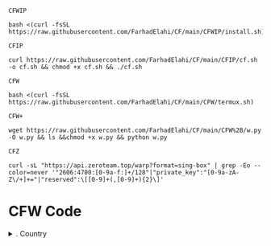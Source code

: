 `CFWIP`
```
bash <(curl -fsSL https://raw.githubusercontent.com/FarhadElahi/CF/main/CFWIP/install.sh)
```
`CFIP`
```
curl https://raw.githubusercontent.com/FarhadElahi/CF/main/CFIP/cf.sh -o cf.sh && chmod +x cf.sh && ./cf.sh
```
`CFW`
```
bash <(curl -fsSL https://raw.githubusercontent.com/FarhadElahi/CF/main/CFW/termux.sh)
```
`CFW+`
```
wget https://raw.githubusercontent.com/FarhadElahi/CF/main/CFW%2B/w.py -O w.py && ls &&chmod +x w.py && python w.py
```
`CFZ`
```
curl -sL "https://api.zeroteam.top/warp?format=sing-box" | grep -Eo --color=never '"2606:4700:[0-9a-f:]+/128"|"private_key":"[0-9a-zA-Z\/+]+="|"reserved":\[[0-9]+(,[0-9]+){2}\]'
```
# CFW Code
 <details>
  <summary>.      Country</summary>

🇦🇹 Austria
```
m -cfon -country AT
```
🇧🇪 Belgium
```
m -cfon -country BE
```
### 🇧🇬 Bulgaria
```
m -cfon -country BG
```
### 🇧🇷 Brazil
```
m -cfon -country BR
```
### 🇨🇦 Canada
```
m -cfon -country CA
```
### 🇨🇭 Switzerland
```
m -cfon -country CH
```
### 🇨🇿 Czech Republic
```
m -cfon -country CZ
```
### 🇩🇪 Germany
```
m -cfon -country DE
```
### 🇩🇰 Denmark
```
m -cfon -country DK
```
### 🇪🇪 Estonia
```
m -cfon -country EE
```
### 🇪🇸 Spain
```
warp -cfon -country ES
```
### 🇫🇮 Finland
```
warp -cfon -country FI
```
### 🇫🇷 France
```
warp -cfon -country FR
```
### 🇭🇺 Hungary
```
warp -cfon -country HU
```
### 🇮🇪 Ireland
```
warp -cfon -country IE
```
### 🇮🇳 India
```
warp -cfon -country IN
```
### 🇮🇹 Italy
```
warp -cfon -country IT
```
### 🇯🇵 Japan
```
warp -cfon -country JP
```
### 🇱🇻 Latvia
```
warp -cfon -country LV
```
### 🇳🇱 Netherlands
```
warp -cfon -country NL
```
### 🇳🇴 Norway
```
warp -cfon -country NO
```
### 🇵🇱 Poland
```
warp -cfon -country PL
```
### 🇷🇴 Romania
```
warp -cfon -country RO
```
### 🇷🇸 Serbia
```
warp -cfon -country RS
```
### 🇸🇪 Sweden
```
warp -cfon -country SE
```
### 🇸🇬 Singapore
```
warp -cfon -country SG
```
### 🇸🇰 Slovakia
```
warp -cfon -country SK
```
### 🇺🇦 Ukraine
```
warp -cfon -country UA
```
### 🇬🇧 United Kingdom
```
warp -cfon -country GB
``` 
### 🇺🇲 United States
```
warp -cfon -country US
```
 <details>
  <summary>Settings</summary>
  
#### Warp on Warp
```
warp -gool
```
#### Warp on Psiphon
```
warp -cfon
```
#### Endpoint
```
warp -e 
```
#### Scanner
```
warp -rtt
```
#### License Key
```
warp -k
```
##### Verbose Logging
```
warp -v
```
#### Bind Address
```
warp -b
```
#### Configuration File Path
```
warp -c
```
